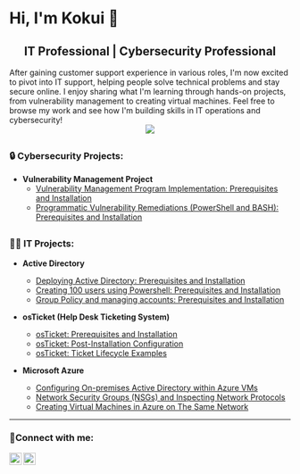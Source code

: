 # <h1>Hi, I'm Kokui 👋</h1> 
<h2 align="center">IT Professional | Cybersecurity Professional </h2>
After gaining customer support experience in various roles, I'm now excited to pivot into IT support, helping people solve technical problems and stay secure online. I enjoy sharing what I'm learning through hands-on projects, from vulnerability management to creating virtual machines. Feel free to browse my work and see how I'm building skills in IT operations and cybersecurity!

<div align="center">
    <a href="https://www.linkedin.com/in/kokui-agbenu"><img src="https://img.shields.io/badge/-LinkedIn-0072b1?&style=for-the-badge&logo=linkedin&logoColor=white" /></a>
</div>

## <h3>🔒 Cybersecurity Projects:</h3>

- <b>Vulnerability Management Project</b>
  - [Vulnerability Management Program Implementation: Prerequisites and Installation](https://github.com/kokuiagbenu/osticket-prereqs)
  - [Programmatic Vulnerability Remediations (PowerShell and BASH): Prerequisites and Installation](https://github.com/kokuiagbenu/osticket-prereqs)


## <h3>👩‍💻 IT Projects:</h3>


- <b>Active Directory</b>
  - [Deploying Active Directory: Prerequisites and Installation](https://github.com/kokuiagbenu/osticket-prereqs)
  - [Creating 100 users using Powershell: Prerequisites and Installation](https://github.com/kokuiagbenu/osticket-prereqs)
  - [Group Policy and managing accounts: Prerequisites and Installation](https://github.com/kokuiagbenu/osticket-prereqs)
   

- <b>osTicket (Help Desk Ticketing System)</b>
  - [osTicket: Prerequisites and Installation](https://github.com/kokuiagbenu/osticket-prereqs)
  - [osTicket: Post-Installation Configuration](https://github.com/kokuiagbenu/osticket-post-install-config)
  - [osTicket: Ticket Lifecycle Examples](https://github.com/kokuiagbenu/ticket-lifecycle)
 

- <b>Microsoft Azure</b>
  - [Configuring On-premises Active Directory within Azure VMs](https://github.com/kokuiagbenu/configure-ad)
  - [Network Security Groups (NSGs) and Inspecting Network Protocols](https://github.com/kokuiagbenu/azure-network-protocols)
  - [Creating Virtual Machines in Azure on The Same Network](https://github.com/kokuiagbenu/create-virtual-machines)

<hr/>
<h3>🤳Connect with me:</h3>

[<img align="left" alt="Kokui | LinkedIn" width="22px" src="https://cdn.jsdelivr.net/npm/simple-icons@v3/icons/linkedin.svg" />][linkedin]
[<img align="left" alt="Kokui | Medium" width="22px" src="https://cdn.jsdelivr.net/npm/simple-icons@v3/icons/medium.svg" />][medium]

[linkedin]: https://linkedin.com/in/kokui-agbenu/
[medium]: https://medium.com/@kokui-agbenu
